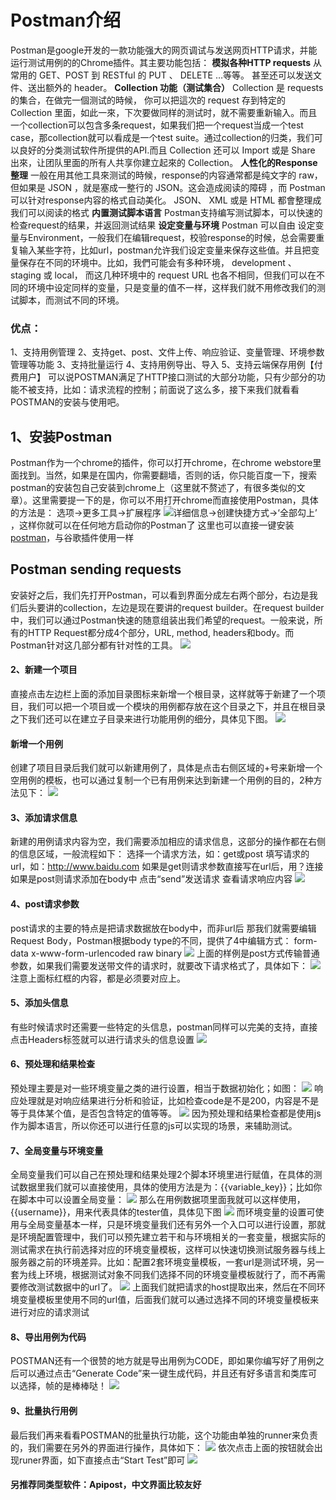 # Postman介绍
Postman是google开发的一款功能强大的网页调试与发送网页HTTP请求，并能运行测试用例的的Chrome插件。其主要功能包括：
**模拟各种HTTP requests**
从常用的 GET、POST 到 RESTful 的 PUT 、 DELETE …等等。 甚至还可以发送文件、送出额外的 header。
**Collection 功能（测试集合）**
Collection 是 requests的集合，在做完一個测试的時候， 你可以把這次的 request 存到特定的 Collection 里面，如此一來，下次要做同样的测试时，就不需要重新输入。而且一个collection可以包含多条request，如果我们把一个request当成一个test case，那collection就可以看成是一个test suite。通过collection的归类，我们可以良好的分类测试软件所提供的API.而且 Collection 还可以 Import 或是 Share 出來，让团队里面的所有人共享你建立起來的 Collection。
**人性化的Response整理**
一般在用其他工具來测试的時候，response的内容通常都是纯文字的 raw， 但如果是 JSON ，就是塞成一整行的 JSON。这会造成阅读的障碍 ，而 Postman 可以针对response内容的格式自动美化。 JSON、 XML 或是 HTML 都會整理成我们可以阅读的格式
**内置测试脚本语言**
Postman支持编写测试脚本，可以快速的检查request的结果，并返回测试结果
**设定变量与环境**
Postman 可以自由 设定变量与Environment，一般我们在编辑request，校验response的时候，总会需要重复输入某些字符，比如url，postman允许我们设定变量来保存这些值。并且把变量保存在不同的环境中。比如，我們可能会有多种环境， development 、 staging 或 local， 而这几种环境中的 request URL 也各不相同，但我们可以在不同的环境中设定同样的变量，只是变量的值不一样，这样我们就不用修改我们的测试脚本，而测试不同的环境。
### 优点：
1、支持用例管理
2、支持get、post、文件上传、响应验证、变量管理、环境参数管理等功能
3、支持批量运行
4、支持用例导出、导入
5、支持云端保存用例【付费用户】
可以说POSTMAN满足了HTTP接口测试的大部分功能，只有少部分的功能不被支持，比如：请求流程的控制；前面说了这么多，接下来我们就看看POSTMAN的安装与使用吧。
## 1、安装Postman
Postman作为一个chrome的插件，你可以打开chrome，在chrome webstore里面找到。当然，如果是在国内，你需要翻墙，否则的话，你只能百度一下，搜索postman的安装包自己安装到chrome上（这里就不赘述了，有很多类似的文章）。这里需要提一下的是，你可以不用打开chrome而直接使用Postman，具体的方法是：
选项->更多工具->扩展程序
![](https://cdn.nlark.com/yuque/0/2021/webp/21372399/1631951180286-89716bd4-15e9-454f-97e1-172a2db8ace2.webp#clientId=u37044515-ad8c-4&from=paste&id=ub5142cac&originHeight=687&originWidth=901&originalType=url&ratio=1&status=done&style=none&taskId=u3bb1ccbb-38be-4a1a-9782-55a708b4d51)详细信息->创建快捷方式->‘全部勾上’ ，这样你就可以在任何地方启动你的Postman了
这里也可以直接一键安装[postman](https://www.getpostman.com/apps)，与谷歌插件使用一样
## Postman sending requests
安装好之后，我们先打开Postman，可以看到界面分成左右两个部分，右边是我们后头要讲的collection，左边是现在要讲的request builder。在request builder中，我们可以通过Postman快速的随意组装出我们希望的request。一般来说，所有的HTTP Request都分成4个部分，URL, method, headers和body。而Postman针对这几部分都有针对性的工具。
![](https://cdn.nlark.com/yuque/0/2021/webp/21372399/1631951214661-824f562d-3b25-47d7-a94d-352e74d933c2.webp#clientId=u37044515-ad8c-4&from=paste&id=u7e873082&originHeight=464&originWidth=723&originalType=url&ratio=1&status=done&style=none&taskId=u9d068f17-1662-4cb2-b6c3-85da6d262c5)
#### 2、新建一个项目
直接点击左边栏上面的添加目录图标来新增一个根目录，这样就等于新建了一个项目，我们可以把一个项目或一个模块的用例都存放在这个目录之下，并且在根目录之下我们还可以在建立子目录来进行功能用例的细分，具体见下图。
![](https://cdn.nlark.com/yuque/0/2021/webp/21372399/1631951244378-a4df0232-c833-43bf-b11c-32d4b07909b6.webp#clientId=u37044515-ad8c-4&from=paste&id=u7c18e782&originHeight=522&originWidth=672&originalType=url&ratio=1&status=done&style=none&taskId=u414012f8-38df-4e65-ac8e-4f1601ea572)
#### 新增一个用例
创建了项目目录后我们就可以新建用例了，具体是点击右侧区域的+号来新增一个空用例的模板，也可以通过复制一个已有用例来达到新建一个用例的目的，2种方法见下：
![](https://cdn.nlark.com/yuque/0/2021/webp/21372399/1631951378585-e1c89c53-20b3-40aa-94f3-68e2abf4b67c.webp#clientId=u37044515-ad8c-4&from=paste&id=ue7bcc962&originHeight=555&originWidth=971&originalType=url&ratio=1&status=done&style=none&taskId=u68ad2e43-cdb8-4baf-86b7-5a254fab490)
#### 3、添加请求信息
新建的用例请求内容为空，我们需要添加相应的请求信息，这部分的操作都在右侧的信息区域，一般流程如下：
选择一个请求方法，如：get或post
填写请求的url，如：http://www.baidu.com
如果是get则请求参数直接写在url后，用？连接
如果是post则请求添加在body中
点击“send”发送请求
查看请求响应内容
![](https://cdn.nlark.com/yuque/0/2021/webp/21372399/1631951390384-d9f05841-7afc-4cae-878a-bee6e8413412.webp#clientId=u37044515-ad8c-4&from=paste&id=u5b1aeddd&originHeight=697&originWidth=1078&originalType=url&ratio=1&status=done&style=none&taskId=uf83c31c1-2cf9-4c84-8706-34b9d17edfc)
#### 4、post请求参数
post请求的主要的特点是把请求数据放在body中，而非url后
那我们就需要编辑Request Body，Postman根据body type的不同，提供了4中编辑方式：
form-data
x-www-form-urlencoded
raw
binary
![](https://cdn.nlark.com/yuque/0/2021/webp/21372399/1631951404313-685799a3-a636-44d9-bf88-99ef2feae43e.webp#clientId=u37044515-ad8c-4&from=paste&id=ua108c998&originHeight=315&originWidth=1060&originalType=url&ratio=1&status=done&style=none&taskId=u90e02cfe-4810-44c4-b905-bc73c2f0147)
上面的样例是post方式传输普通参数，如果我们需要发送带文件的请求时，就要改下请求格式了，具体如下：
![](https://cdn.nlark.com/yuque/0/2021/webp/21372399/1631951441173-3160cf01-514c-4087-b4b4-98e7a74090b6.webp#clientId=u37044515-ad8c-4&from=paste&id=u3d975d2b&originHeight=304&originWidth=857&originalType=url&ratio=1&status=done&style=none&taskId=ube72dde5-4dae-478f-9003-928238a980d)
注意上面标红框的内容，都是必须要对应上。
#### 5、添加头信息
有些时候请求时还需要一些特定的头信息，postman同样可以完美的支持，直接点击Headers标签就可以进行请求头的信息设置
![](https://cdn.nlark.com/yuque/0/2021/webp/21372399/1631951466760-7e4f022d-696c-4ba3-a4bf-9ffd4eb36ab4.webp#clientId=u37044515-ad8c-4&from=paste&id=u1024a719&originHeight=97&originWidth=806&originalType=url&ratio=1&status=done&style=none&taskId=uf6b56156-f6af-478c-baa0-ba59a54b4cb)
#### 6、预处理和结果检查
预处理主要是对一些环境变量之类的进行设置，相当于数据初始化；如图：
![](https://cdn.nlark.com/yuque/0/2021/webp/21372399/1631951487457-8e501102-5cbc-4ab2-b884-5b0b85f37b46.webp#clientId=u37044515-ad8c-4&from=paste&id=ua98b00fb&originHeight=477&originWidth=1040&originalType=url&ratio=1&status=done&style=none&taskId=u41ba83d8-012e-4e45-8ce2-bfefa926fa0)
响应处理就是对响应结果进行分析和验证，比如检查code是不是200，内容是不是等于具体某个值，是否包含特定的值等等。
![](https://cdn.nlark.com/yuque/0/2021/webp/21372399/1631951515875-9c65f709-4b81-4594-8cd1-65fb7fdeeab4.webp#clientId=u37044515-ad8c-4&from=paste&id=u8631d87f&originHeight=428&originWidth=1040&originalType=url&ratio=1&status=done&style=none&taskId=u72df88fa-2e74-4162-8915-191a5106244)
因为预处理和结果检查都是使用js作为脚本语言，所以你还可以进行任意的js可以实现的场景，来辅助测试。
#### 7、全局变量与环境变量
全局变量我们可以自己在预处理和结果处理2个脚本环境里进行赋值，在具体的测试数据里我们就可以直接使用，具体的使用方法是为：{{variable_key}}；比如你在脚本中可以设置全局变量：
![](https://cdn.nlark.com/yuque/0/2021/webp/21372399/1631951564920-b1f6e2fe-bb04-4c0b-a710-c827a0d50fb7.webp#clientId=u37044515-ad8c-4&from=paste&id=u7b70450b&originHeight=30&originWidth=834&originalType=url&ratio=1&status=done&style=none&taskId=u91c82b3d-53a7-42bd-a90a-5ef27c0c3ff)
那么在用例数据项里面我就可以这样使用，{{username}}，用来代表具体的tester值，具体见下图
![](https://cdn.nlark.com/yuque/0/2021/webp/21372399/1631951577380-328d5382-32a6-4127-a7d3-6100a4a3ce18.webp#clientId=u37044515-ad8c-4&from=paste&id=u5e3815c8&originHeight=210&originWidth=939&originalType=url&ratio=1&status=done&style=none&taskId=ufb9dcbaf-65af-4253-9aef-69f4a49a6ff)
而环境变量的设置可使用与全局变量基本一样，只是环境变量我们还有另外一个入口可以进行设置，那就是环境配置管理中，我们可以预先建立若干和与环境相关的一套变量，根据实际的测试需求在执行前选择对应的环境变量模板，这样可以快速切换测试服务器与线上服务器之前的环境差异。比如：配置2套环境变量模板，一套url是测试环境，另一套为线上环境，根据测试对象不同我们选择不同的环境变量模板就行了，而不再需要修改测试数据中的url了。
![](https://cdn.nlark.com/yuque/0/2021/webp/21372399/1631951600165-6cb19d73-2353-47f3-bfff-9f0584ce6c1b.webp#clientId=u37044515-ad8c-4&from=paste&id=u833ab856&originHeight=84&originWidth=826&originalType=url&ratio=1&status=done&style=none&taskId=ufff9eef7-7afd-4ec3-93e3-b2e6fe3d157)
上面我们就把请求的host提取出来，然后在不同环境变量模板里使用不同的url值，后面我们就可以通过选择不同的环境变量模板来进行对应的请求测试
#### 8、导出用例为代码
POSTMAN还有一个很赞的地方就是导出用例为CODE，即如果你编写好了用例之后可以通过点击“Generate Code”来一键生成代码，并且还有好多语言和类库可以选择，帧的是棒棒哒！
![](https://cdn.nlark.com/yuque/0/2021/webp/21372399/1631951627267-5eaa3af0-2af6-4328-8cd6-a696697e5e64.webp#clientId=u37044515-ad8c-4&from=paste&id=uc606e9c4&originHeight=673&originWidth=1092&originalType=url&ratio=1&status=done&style=none&taskId=ub85dfe12-9c8e-467f-a1b6-8d8234f9bc6)
#### 9、批量执行用例
最后我们再来看看POSTMAN的批量执行功能，这个功能由单独的runner来负责的，我们需要在另外的界面进行操作，具体如下：
![](https://cdn.nlark.com/yuque/0/2021/webp/21372399/1631951654463-2c25769a-b31d-474f-9d7e-d63aeca87666.webp#clientId=u37044515-ad8c-4&from=paste&id=ubc307d71&originHeight=640&originWidth=664&originalType=url&ratio=1&status=done&style=none&taskId=u156644ce-a931-4df1-8c77-34adee2befb)
依次点击上面的按钮就会出现runer界面，如下直接点击“Start Test”即可
![](https://cdn.nlark.com/yuque/0/2021/webp/21372399/1631951739743-2b9e28fc-3f57-4cc7-9e8a-b0478ab771a4.webp#clientId=u37044515-ad8c-4&from=paste&id=u667736e9&originHeight=700&originWidth=1060&originalType=url&ratio=1&status=done&style=none&taskId=uc0093c1b-d1f9-46b8-908e-088f16c391b)
#### 另推荐同类型软件：Apipost，中文界面比较友好
